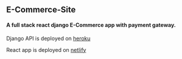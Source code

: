## E-Commerce-Site
#### A full stack react django E-Commerce app with payment gateway. 
Django API is deployed on [heroku](https://e-shopp-django.herokuapp.com/)

React app is deployed on [netlify](https://e-shopp-react.netlify.app/)